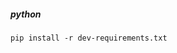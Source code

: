 <!--
 * @Author: shadow 1975876584@qq.com
 * @Date: 2024-06-28 17:32:14
 * @LastEditors: shadow 1975876584@qq.com
 * @LastEditTime: 2024-06-28 17:32:22
 * @FilePath: /dev-server/notes/python.md
 * @Description: 这是默认设置,请设置`customMade`, 打开koroFileHeader查看配置 进行设置: https://github.com/OBKoro1/koro1FileHeader/wiki/%E9%85%8D%E7%BD%AE
-->
##### python

```
pip install -r dev-requirements.txt
```